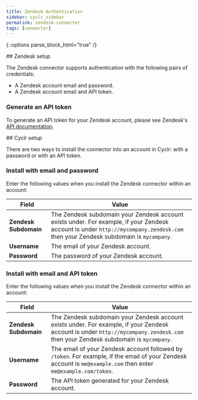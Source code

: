 ```yaml
---
title: Zendesk Authentication
sidebar: cyclr_sidebar
permalink: zendesk-connector
tags: [connector]
---
```

{::options parse_block_html="true" /}
<section class="card">
## Zendesk setup

The Zendesk connector supports authentication with the following pairs of credentials:

-   A Zendesk account email and password.
-   A Zendesk account email and API token.

### Generate an API token

To generate an API token for your Zendesk account, please see Zendesk's [API documentation](https://support.zendesk.com/hc/en-us/articles/4408889192858-Generating-a-new-API-token).


</section>
<section class="card">
## Cyclr setup

There are two ways to install the connector into an account in Cyclr: with a password or with an API token.

### Install with email and password

Enter the following values when you install the Zendesk connector within an account:

| Field                 | Value                                                                                                                                                                             |
| --------------------- | --------------------------------------------------------------------------------------------------------------------------------------------------------------------------------- |
| **Zendesk Subdomain** | The Zendesk subdomain your Zendesk account exists under. For example, if your Zendesk account is under `http://mycompany.zendesk.com` then your Zendesk subdomain is `mycompany`. |
| **Username**          | The email of your Zendesk account.                                                                                                                                                |
| **Password**          | The password of your Zendesk account.                                                                                                                                             |

### Install with email and API token

Enter the following values when you install the Zendesk connector within an account:

| Field                 | Value                                                                                                                                                                             |
| --------------------- | --------------------------------------------------------------------------------------------------------------------------------------------------------------------------------- |
| **Zendesk Subdomain** | The Zendesk subdomain your Zendesk account exists under. For example, if your Zendesk account is under `http://mycompany.zendesk.com` then your Zendesk subdomain is `mycompany`. |
| **Username**          | The email of your Zendesk account followed by `/token`. For example, if the email of your Zendesk account is `me@example.com` then enter `me@example.com/token`.                  |
| **Password**          | The API token generated for your Zendesk account.                                                                                                                                 |


</section>
